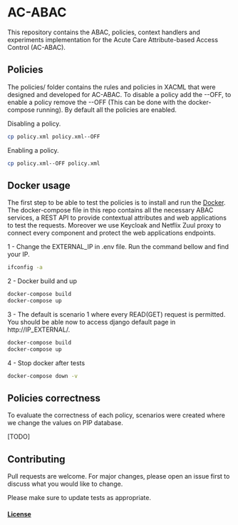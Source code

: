 # AC-ABAC

This repository contains the ABAC, policies, context handlers and experiments implementation for the Acute Care Attribute-based Access Control (AC-ABAC).

## Policies

The policies/ folder contains the rules and policies in XACML that were designed and developed for AC-ABAC. To disable a policy add the --OFF, to enable a policy remove the --OFF (This can be done with the docker-compose running). By default all the policies are enabled.

Disabling a policy.

```bash
cp policy.xml policy.xml--OFF
```

Enabling a policy.

```bash
cp policy.xml--OFF policy.xml
```

## Docker usage
The first step to be able to test the policies is to install and run the [Docker](https://www.docker.com/products/docker-desktop). The docker-compose file in this repo contains all the necessary ABAC services, a REST API to provide contextual attributes and web applications to test the requests. Moreover we use Keycloak and Netflix Zuul proxy to connect every component and protect the web applications endpoints.

1 - Change the EXTERNAL_IP in .env file. Run the command bellow and find your IP.

```bash
ifconfig -a
```

2 - Docker build and up

```bash
docker-compose build
docker-compose up
```

3 - The default is scenario 1 where every READ(GET) request is permitted. You should be able now to access django default page in http://IP_EXTERNAL/.

```bash
docker-compose build
docker-compose up
```

4 - Stop docker after tests

```bash
docker-compose down -v
```

## Policies correctness

To evaluate the correctness of each policy, scenarios were created where we change the values on PIP database.

[TODO]

## Contributing
Pull requests are welcome. For major changes, please open an issue first to discuss what you would like to change.

Please make sure to update tests as appropriate.

#### [License](LICENSE)
